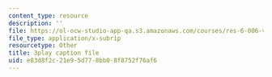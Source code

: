 ```yaml
---
content_type: resource
description: ''
file: https://ol-ocw-studio-app-qa.s3.amazonaws.com/courses/res-6-006-video-demonstrations-in-lasers-and-optics-spring-2008/e83d8f2c21e95d778bb08f8752f76af6_mNFRaM-2cvg.vtt
file_type: application/x-subrip
resourcetype: Other
title: 3play caption file
uid: e83d8f2c-21e9-5d77-8bb0-8f8752f76af6
---
```

